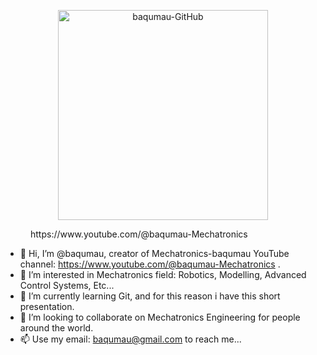
<figure>
<p align="center">
<img src="baqumau-GitHub.png" alt="baqumau-GitHub" style="height: 35vw"/>
<figcaption>https://www.youtube.com/@baqumau-Mechatronics</figcaption>
</p>
</figure>

- 👋 Hi, I’m @baqumau, creator of Mechatronics-baqumau YouTube channel: https://www.youtube.com/@baqumau-Mechatronics .
- 👀 I’m interested in Mechatronics field: Robotics, Modelling, Advanced Control Systems, Etc...
- 🌱 I’m currently learning Git, and for this reason i have this short presentation.
- 💞️ I’m looking to collaborate on Mechatronics Engineering for people around the world.
- 📫 Use my email: baqumau@gmail.com to reach me...

<!---
baqumau/baqumau is a ✨ special ✨ repository because its `README.md` (this file) appears on your GitHub profile.
You can click the Preview link to take a look at your changes.
--->
